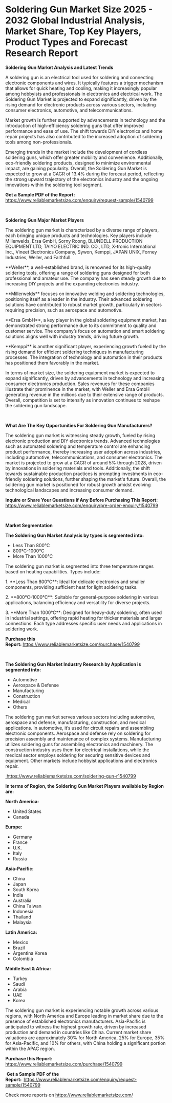 <p><h1>Soldering Gun Market Size 2025 - 2032 Global Industrial Analysis, Market Share, Top Key Players, Product Types and Forecast Research Report</h1></p><p><strong>Soldering Gun Market Analysis and Latest Trends</strong></p>
<p><p>A soldering gun is an electrical tool used for soldering and connecting electronic components and wires. It typically features a trigger mechanism that allows for quick heating and cooling, making it increasingly popular among hobbyists and professionals in electronics and electrical work. The Soldering Gun Market is projected to expand significantly, driven by the rising demand for electronic products across various sectors, including consumer electronics, automotive, and telecommunications. </p><p>Market growth is further supported by advancements in technology and the introduction of high-efficiency soldering guns that offer improved performance and ease of use. The shift towards DIY electronics and home repair projects has also contributed to the increased adoption of soldering tools among non-professionals. </p><p>Emerging trends in the market include the development of cordless soldering guns, which offer greater mobility and convenience. Additionally, eco-friendly soldering products, designed to minimize environmental impact, are gaining popularity. Overall, the Soldering Gun Market is expected to grow at a CAGR of 13.4% during the forecast period, reflecting the strong upward trajectory of the electronics industry and the ongoing innovations within the soldering tool segment.</p></p>
<p><strong>Get a Sample PDF of the Report:&nbsp;</strong> <a href="https://www.reliablemarketsize.com/enquiry/request-sample/1540799?utm_campaign=2115&utm_medium=2&utm_source=Github&utm_content=ia&utm_term=20022025&utm_id=soldering-gun">https://www.reliablemarketsize.com/enquiry/request-sample/1540799</a></p>
<p>&nbsp;</p>
<p><strong>Soldering Gun Major Market Players</strong></p>
<p><p>The soldering gun market is characterized by a diverse range of players, each bringing unique products and technologies. Key players include Millerwelds, Ersa GmbH, Sorny Roong, BLUNDELL PRODUCTION EQUIPMENT LTD, TAIYO ELECTRIC IND. CO., LTD, X-tronic International Inc., Vineet Electronics Company, Sywon, Kemppi, JAPAN UNIX, Forney Industries, Weller, and Faithfull.</p><p>**Weller**, a well-established brand, is renowned for its high-quality soldering tools, offering a range of soldering guns designed for both professional and amateur use. The company has seen steady growth due to increasing DIY projects and the expanding electronics industry.</p><p>**Millerwelds** focuses on innovative welding and soldering technologies, positioning itself as a leader in the industry. Their advanced soldering solutions have contributed to robust market growth, particularly in sectors requiring precision, such as aerospace and automotive.</p><p>**Ersa GmbH**, a key player in the global soldering equipment market, has demonstrated strong performance due to its commitment to quality and customer service. The company’s focus on automation and smart soldering solutions aligns well with industry trends, driving future growth.</p><p>**Kemppi** is another significant player, experiencing growth fueled by the rising demand for efficient soldering techniques in manufacturing processes. The integration of technology and automation in their products has positioned them favorably in the market.</p><p>In terms of market size, the soldering equipment market is expected to expand significantly, driven by advancements in technology and increasing consumer electronics production. Sales revenues for these companies illustrate their prominence in the market, with Weller and Ersa GmbH generating revenue in the millions due to their extensive range of products. Overall, competition is set to intensify as innovation continues to reshape the soldering gun landscape.</p></p>
<p>&nbsp;</p>
<p><strong>What Are The Key Opportunities For Soldering Gun Manufacturers?</strong></p>
<p><p>The soldering gun market is witnessing steady growth, fueled by rising electronic production and DIY electronics trends. Advanced technologies such as automated soldering and temperature control are enhancing product performance, thereby increasing user adoption across industries, including automotive, telecommunications, and consumer electronics. The market is projected to grow at a CAGR of around 5% through 2028, driven by innovations in soldering materials and tools. Additionally, the shift towards sustainable production practices is prompting investments in eco-friendly soldering solutions, further shaping the market's future. Overall, the soldering gun market is positioned for robust growth amidst evolving technological landscapes and increasing consumer demand.</p></p>
<p><strong>Inquire or Share Your Questions If Any Before Purchasing This Report:</strong> <a href="https://www.reliablemarketsize.com/enquiry/pre-order-enquiry/1540799?utm_campaign=2115&utm_medium=2&utm_source=Github&utm_content=ia&utm_term=20022025&utm_id=soldering-gun">https://www.reliablemarketsize.com/enquiry/pre-order-enquiry/1540799</a></p>
<p>&nbsp;</p>
<p><strong>Market Segmentation</strong></p>
<p><strong>The Soldering Gun Market Analysis by types is segmented into:</strong></p>
<p><ul><li>Less Than 800℃</li><li>800℃-1000℃</li><li>More Than 1000℃</li></ul></p>
<p><p>The soldering gun market is segmented into three temperature ranges based on heating capabilities. Types include: </p><p>1. **Less Than 800℃**: Ideal for delicate electronics and smaller components, providing sufficient heat for light soldering tasks.  </p><p>2. **800℃-1000℃**: Suitable for general-purpose soldering in various applications, balancing efficiency and versatility for diverse projects.  </p><p>3. **More Than 1000℃**: Designed for heavy-duty soldering, often used in industrial settings, offering rapid heating for thicker materials and larger connections. Each type addresses specific user needs and applications in soldering work.</p></p>
<p><strong>Purchase this Report:&nbsp;</strong><a href="https://www.reliablemarketsize.com/purchase/1540799?utm_campaign=2115&utm_medium=2&utm_source=Github&utm_content=ia&utm_term=20022025&utm_id=soldering-gun">https://www.reliablemarketsize.com/purchase/1540799</a></p>
<p>&nbsp;</p>
<p><strong>The Soldering Gun Market Industry Research by Application is segmented into:</strong></p>
<p><ul><li>Automotive</li><li>Aerospace & Defense</li><li>Manufacturing</li><li>Construction</li><li>Medical</li><li>Others</li></ul></p>
<p><p>The soldering gun market serves various sectors including automotive, aerospace and defense, manufacturing, construction, and medical applications. In automotive, it’s used for circuit repairs and assembling electronic components. Aerospace and defense rely on soldering for precision assembly and maintenance of complex systems. Manufacturing utilizes soldering guns for assembling electronics and machinery. The construction industry uses them for electrical installations, while the medical sector employs soldering for securing sensitive devices and equipment. Other markets include hobbyist applications and electronics repair.</p></p>
<p><a href="https://www.reliablemarketsize.com/soldering-gun-r1540799?utm_campaign=2115&utm_medium=2&utm_source=Github&utm_content=ia&utm_term=20022025&utm_id=soldering-gun">&nbsp;https://www.reliablemarketsize.com/soldering-gun-r1540799</a></p>
<p><strong>In terms of Region, the Soldering Gun Market Players available by Region are:</strong></p>
<p>
    <p> <strong> North America: </strong>
        <ul>
            <li>United States</li>
            <li>Canada</li>
        </ul>
        </p> 
    <p> <strong> Europe: </strong>
        <ul>
            <li>Germany</li>
            <li>France</li>
            <li>U.K.</li>
            <li>Italy</li>
            <li>Russia</li>
        </ul>
        </p> 
    <p> <strong> Asia-Pacific: </strong>
        <ul>
            <li>China</li>
            <li>Japan</li>
            <li>South Korea</li>
            <li>India</li>
            <li>Australia</li>
            <li>China Taiwan</li>
            <li>Indonesia</li>
            <li>Thailand</li>
            <li>Malaysia</li>
        </ul>
        </p> 
    <p> <strong> Latin America: </strong>
        <ul>
            <li>Mexico</li>
            <li>Brazil</li>
            <li>Argentina Korea</li>
            <li>Colombia</li>
        </ul>
        </p> 
    <p> <strong> Middle East & Africa: </strong>
        <ul>
            <li>Turkey</li>
            <li>Saudi</li>
            <li>Arabia</li>
            <li>UAE</li>
            <li>Korea</li>
        </ul>
    </p>
    </p>
<p><p>The soldering gun market is experiencing notable growth across various regions, with North America and Europe leading in market share due to the presence of established electronics manufacturers. Asia-Pacific is anticipated to witness the highest growth rate, driven by increased production and demand in countries like China. Current market share valuations are approximately 30% for North America, 25% for Europe, 35% for Asia-Pacific, and 10% for others, with China holding a significant portion within the APAC region.</p></p>
<p><strong>Purchase this Report: </strong><a href="https://www.reliablemarketsize.com/purchase/1540799?utm_campaign=2115&utm_medium=2&utm_source=Github&utm_content=ia&utm_term=20022025&utm_id=soldering-gun">https://www.reliablemarketsize.com/purchase/1540799</a></p>
<p>&nbsp;<strong>Get a Sample PDF of the Report:&nbsp;&nbsp;</strong><a href="https://www.reliablemarketsize.com/enquiry/request-sample/1540799?utm_campaign=2115&utm_medium=2&utm_source=Github&utm_content=ia&utm_term=20022025&utm_id=soldering-gun">https://www.reliablemarketsize.com/enquiry/request-sample/1540799</a></p>
<p><strong></strong></p>
<p>Check more reports on <a href="https://www.reliablemarketsize.com/?utm_campaign=2115&utm_medium=2&utm_source=Github&utm_content=ia&utm_term=20022025&utm_id=soldering-gun">https://www.reliablemarketsize.com/</a></p>
